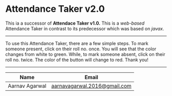 # Attendance Taker v2.0

This ia a successor of **Attendace Taker v1.0.**
This is a _web-based_ Attendance Taker 
in contrast to its predecessor which was based on _javax_.
_______________________________________

To use this Attendance Taker, there are a few simple steps. To mark someone present, click on their roll no. once. You will see that the color changes from white to green. While, to mark someone absent, click on their roll no. twice. The color of the button will change to red. 
Thank you!

_______________________________________
| Name           | Email                        |
| -------------- | ---------------------------- |
| Aarnav Agarwal | aarnavagarwal.2016@gmail.com |
